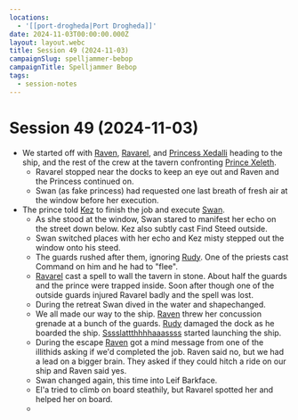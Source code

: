 ```yaml
---
locations:
  - '[[port-drogheda|Port Drogheda]]'
date: 2024-11-03T00:00:00.000Z
layout: layout.webc
title: Session 49 (2024-11-03)
campaignSlug: spelljammer-bebop
campaignTitle: Spelljammer Bebop
tags:
  - session-notes
---
```

# Session 49 (2024-11-03)

- We started off with [Raven](raven.md), [Ravarel](ravarel-deshent.md), and [Princess Xedalli](princess-xedalli.md) heading to the ship, and the rest of the crew at the tavern confronting [Prince Xeleth](prince-xeleth.md).
	- Ravarel stopped near the docks to keep an eye out and Raven and the Princess continued on.
	- Swan (as fake princess) had requested one last breath of fresh air at the window before her execution.
- The prince told [Kez](kez-bardaux.md) to finish the job and execute [Swan](swan.md).
	- As she stood at the window, Swan stared to manifest her echo on the street down below. Kez also subtly cast Find Steed outside.
	- Swan switched places with her echo and Kez misty stepped out the window onto his steed.
	- The guards rushed after them, ignoring [Rudy](refuge-unit-d3.md). One of the priests cast Command on him and he had to "flee".
	- [Ravarel](ravarel-deshent.md) cast a spell to wall the tavern in stone. About half the guards and the prince were trapped inside. Soon after though one of the outside guards injured Ravarel badly and the spell was lost.
	- During the retreat Swan dived in the water and shapechanged.
	- We all made our way to the ship. [Raven](raven.md) threw her concussion grenade at a bunch of the guards. [Rudy](refuge-unit-d3.md) damaged the dock as he boarded the ship. [Sssslattthhhhaaassss](sssslattthhhhaaassss.md) started launching the ship.
	- During the escape [Raven](raven.md) got a mind message from one of the illithids asking if we'd completed the job. Raven said no, but we had a lead on a bigger brain. They asked if they could hitch a ride on our ship and Raven said yes.
	- Swan changed again, this time into Leif Barkface.
	- El'a tried to climb on board steathily, but Ravarel spotted her and helped her on board.
	- 
